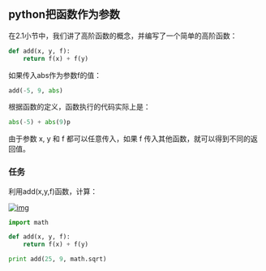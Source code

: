 ## python把函数作为参数

在2.1小节中，我们讲了高阶函数的概念，并编写了一个简单的高阶函数：

```python
def add(x, y, f):
    return f(x) + f(y)
```

如果传入abs作为参数f的值：

```python
add(-5, 9, abs)
```

根据函数的定义，函数执行的代码实际上是：

```python
abs(-5) + abs(9)p
```

由于参数 x, y 和 f 都可以任意传入，如果 f 传入其他函数，就可以得到不同的返回值。

### 任务

利用add(x,y,f)函数，计算：

[![img](http://img.mukewang.com/54c8a43b00013a9900930027.png)](http://img.mukewang.com/54c8a43b00013a9900930027.png)

```python
import math

def add(x, y, f):
    return f(x) + f(y)

print add(25, 9, math.sqrt)
```

